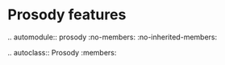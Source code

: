 Prosody features
==================================

.. automodule:: prosody
   :no-members:
   :no-inherited-members:

   .. autoclass:: Prosody
      :members: